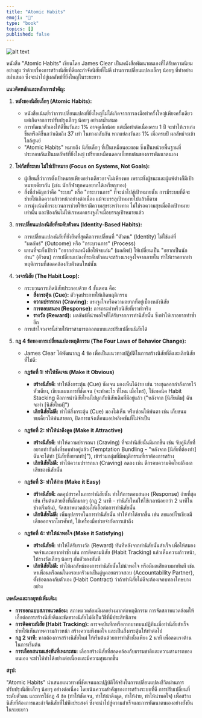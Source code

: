 ```yaml
---
title: "Atomic Habits"
emoji: "💬"
type: "book"
topics: []
published: false
---
```


![alt text](/images/atomic-habits.png)

หนังสือ "Atomic Habits" เขียนโดย James Clear เป็นหนังสือพัฒนาตนเองที่ได้รับความนิยมอย่างสูง ว่าด้วยเรื่องการสร้างนิสัยที่ดีและกำจัดนิสัยที่ไม่ดี ผ่านการเปลี่ยนแปลงเล็กๆ น้อยๆ ที่ทำอย่างสม่ำเสมอ ซึ่งจะนำไปสู่ผลลัพธ์ที่ยิ่งใหญ่ในระยะยาว

**แนวคิดหลักและหลักการสำคัญ:**

1.  **พลังของนิสัยเล็กๆ (Atomic Habits):**
    *   หนังสือเน้นย้ำว่าการเปลี่ยนแปลงที่ยิ่งใหญ่ไม่ได้เกิดจากการลงมือทำครั้งใหญ่เพียงครั้งเดียว แต่เกิดจากการปรับปรุงเล็กๆ น้อยๆ อย่างสม่ำเสมอ
    *   การพัฒนาตัวเองให้ดีขึ้นวันละ 1% อาจดูเล็กน้อย แต่เมื่อทำต่อเนื่องครบ 1 ปี จะทำให้เราเก่งขึ้นหรือดีขึ้นกว่าเดิมถึง 37 เท่า ในทางกลับกัน หากแย่ลงวันละ 1% เมื่อครบปี ผลลัพธ์จะเข้าใกล้ศูนย์
    *   "Atomic Habits" หมายถึง นิสัยเล็กๆ ที่เป็นเหมือนอะตอม ซึ่งเป็นหน่วยพื้นฐานที่ประกอบกันเป็นผลลัพธ์ที่ยิ่งใหญ่ เปรียบเหมือนดอกเบี้ยทบต้นของการพัฒนาตนเอง

2.  **โฟกัสที่ระบบ ไม่ใช่เป้าหมาย (Focus on Systems, Not Goals):**
    *   ผู้เขียนชี้ว่าการตั้งเป้าหมายเพียงอย่างเดียวอาจไม่เพียงพอ เพราะทั้งผู้ชนะและผู้แพ้ต่างก็มีเป้าหมายเดียวกัน (เช่น นักกีฬาทุกคนอยากได้เหรียญทอง)
    *   สิ่งที่สำคัญกว่าคือ "ระบบ" หรือ "กระบวนการ" ที่จะนำไปสู่เป้าหมายนั้น การมีระบบที่ดีจะช่วยให้เกิดความก้าวหน้าอย่างต่อเนื่อง แม้จะบรรลุเป้าหมายไปแล้วก็ตาม
    *   การมุ่งเน้นที่กระบวนการช่วยให้เรามีความสุขระหว่างทาง ไม่ใช่รอความสุขเมื่อถึงเป้าหมายเท่านั้น และป้องกันไม่ให้เราหมดแรงจูงใจเมื่อบรรลุเป้าหมายแล้ว

3.  **การเปลี่ยนแปลงนิสัยที่ระดับตัวตน (Identity-Based Habits):**
    *   การเปลี่ยนแปลงนิสัยที่ยั่งยืนที่สุดคือการเปลี่ยนที่ "ตัวตน" (Identity) ไม่ใช่แค่ที่ "ผลลัพธ์" (Outcome) หรือ "กระบวนการ" (Process)
    *   แทนที่จะตั้งเป้าว่า "อยากอ่านหนังสือให้จบเล่ม" (ผลลัพธ์) ให้เปลี่ยนเป็น "อยากเป็นนักอ่าน" (ตัวตน) การเปลี่ยนแปลงที่ระดับตัวตนจะสร้างแรงจูงใจจากภายใน ทำให้เราอยากทำพฤติกรรมที่สอดคล้องกับตัวตนใหม่นั้น

4.  **วงจรนิสัย (The Habit Loop):**
    *   กระบวนการเกิดนิสัยประกอบด้วย 4 ขั้นตอน คือ:
        *   **สิ่งกระตุ้น (Cue):** ตัวจุดประกายให้เกิดพฤติกรรม
        *   **ความปรารถนา (Craving):** แรงจูงใจหรือความอยากที่อยู่เบื้องหลังนิสัย
        *   **การตอบสนอง (Response):** การกระทำหรือนิสัยที่เราทำจริง
        *   **รางวัล (Reward):** ผลลัพธ์ที่น่าพอใจที่ได้รับจากการทำนิสัยนั้น ซึ่งทำให้เราอยากทำซ้ำอีก
    *   การเข้าใจวงจรนี้ช่วยให้เราสามารถออกแบบและปรับเปลี่ยนนิสัยได้

5.  **กฎ 4 ข้อของการเปลี่ยนแปลงพฤติกรรม (The Four Laws of Behavior Change):**
    *   James Clear ได้พัฒนากฎ 4 ข้อ เพื่อเป็นแนวทางปฏิบัติในการสร้างนิสัยที่ดีและเลิกนิสัยที่ไม่ดี:

    *   **กฎข้อที่ 1: ทำให้ชัดเจน (Make it Obvious)**
        *   **สร้างนิสัยดี:** ทำให้สิ่งกระตุ้น (Cue) ชัดเจน มองเห็นได้ง่าย เช่น วางชุดออกกำลังกายไว้หัวเตียง, เขียนแผนการที่ชัดเจน (จะทำอะไร ที่ไหน เมื่อไหร่), ใช้เทคนิค Habit Stacking คือการนำนิสัยใหม่ไปผูกกับนิสัยเดิมที่มีอยู่แล้ว ("หลังจาก [นิสัยเดิม] ฉันจะทำ [นิสัยใหม่]")
        *   **เลิกนิสัยไม่ดี:** ทำให้สิ่งกระตุ้น (Cue) มองไม่เห็น หรือซ่อนให้พ้นตา เช่น เก็บขนมขบเคี้ยวให้พ้นสายตา, ปิดการแจ้งเตือนแอปพลิเคชันที่ไม่จำเป็น

    *   **กฎข้อที่ 2: ทำให้น่าดึงดูด (Make it Attractive)**
        *   **สร้างนิสัยดี:** ทำให้ความปรารถนา (Craving) ที่จะทำนิสัยนั้นมีมากขึ้น เช่น จับคู่นิสัยที่อยากทำกับสิ่งที่ชอบทำอยู่แล้ว (Temptation Bundling - "หลังจาก [นิสัยที่ต้องทำ] ฉันจะได้ทำ [นิสัยที่อยากทำ]"), เข้าร่วมกลุ่มที่มีพฤติกรรมที่เราต้องการสร้าง
        *   **เลิกนิสัยไม่ดี:** ทำให้ความปรารถนา (Craving) ลดลง เช่น ตีกรอบความคิดใหม่ถึงผลเสียของนิสัยนั้น

    *   **กฎข้อที่ 3: ทำให้ง่าย (Make it Easy)**
        *   **สร้างนิสัยดี:** ลดอุปสรรคในการทำนิสัยนั้น ทำให้การตอบสนอง (Response) ง่ายที่สุด เช่น เริ่มต้นด้วยสิ่งที่เล็กมากๆ (กฎ 2 นาที - ทำนิสัยใหม่ให้ใช้เวลาน้อยกว่า 2 นาทีในช่วงเริ่มต้น), จัดสภาพแวดล้อมให้เอื้อต่อการทำนิสัยนั้น
        *   **เลิกนิสัยไม่ดี:** เพิ่มอุปสรรคในการทำนิสัยนั้น ทำให้ทำได้ยากขึ้น เช่น ลบแอปโซเชียลมีเดียออกจากโทรศัพท์, ใช้เครื่องมือช่วยจำกัดการเข้าถึง

    *   **กฎข้อที่ 4: ทำให้น่าพอใจ (Make it Satisfying)**
        *   **สร้างนิสัยดี:** ทำให้ได้รับรางวัล (Reward) ทันทีหลังจากทำนิสัยนั้นสำเร็จ เพื่อให้สมองจดจำและอยากทำซ้ำ เช่น การติดตามนิสัย (Habit Tracking) แล้วเห็นความก้าวหน้า, ให้รางวัลเล็กๆ น้อยๆ กับตัวเองทันที
        *   **เลิกนิสัยไม่ดี:** ทำให้ผลลัพธ์ของการทำนิสัยนั้นไม่น่าพอใจ หรือมีผลเสียตามมาทันที เช่น หาเพื่อนหรือคนในครอบครัวมาเป็นคู่หูคอยตรวจสอบ (Accountability Partner), ตั้งข้อตกลงกับตัวเอง (Habit Contract) ว่าถ้าทำนิสัยไม่ดีจะต้องเจอบทลงโทษบางอย่าง

**เทคนิคและกลยุทธ์เพิ่มเติม:**

*   **การออกแบบสภาพแวดล้อม:** สภาพแวดล้อมมีผลอย่างมากต่อพฤติกรรม การจัดสภาพแวดล้อมให้เอื้อต่อการสร้างนิสัยดีและขัดขวางนิสัยไม่ดีเป็นวิธีที่มีประสิทธิภาพ
*   **การติดตามนิสัย (Habit Tracking):** การจดบันทึกหรือกากบาทบนปฏิทินเมื่อทำนิสัยสำเร็จ ช่วยให้เห็นภาพความก้าวหน้า สร้างความพึงพอใจ และเป็นสิ่งกระตุ้นให้ทำต่อไป
*   **กฎ 2 นาที:** หากต้องการสร้างนิสัยใหม่ ให้เริ่มต้นด้วยการทำสิ่งนั้นเพียง 2 นาที เพื่อลดแรงต้านในการเริ่มต้น
*   **การเลือกสนามแข่งขันที่เหมาะสม:** เลือกสร้างนิสัยที่สอดคล้องกับธรรมชาติและความสามารถของตนเอง จะทำให้ทำได้อย่างต่อเนื่องและมีความสุขมากขึ้น

**สรุป:**

"Atomic Habits" นำเสนอแนวทางที่ชัดเจนและปฏิบัติได้จริงในการเปลี่ยนแปลงชีวิตผ่านการปรับปรุงนิสัยเล็กๆ น้อยๆ อย่างต่อเนื่อง โดยเน้นความสำคัญของการสร้างระบบที่ดี การปรับเปลี่ยนที่ระดับตัวตน และการใช้กฎ 4 ข้อ (ทำให้ชัดเจน, ทำให้น่าดึงดูด, ทำให้ง่าย, ทำให้น่าพอใจ) เพื่อสร้างนิสัยที่ต้องการและกำจัดนิสัยที่ไม่พึงประสงค์ ซึ่งจะนำไปสู่ความสำเร็จและการพัฒนาตนเองอย่างยั่งยืนในระยะยาว
